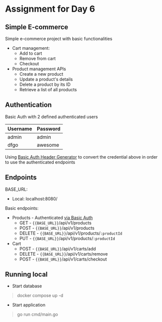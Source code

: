 # Assignment for Day 6

## Simple E-commerce
Simple e-commerce project with basic functionalities 
- Cart management: 
  - Add to cart
  - Remove from cart
  - Checkout
- Product management APIs
  - Create a new product
  - Update a product's details
  - Delete a product by its ID
  - Retrieve a list of all products

## Authentication
Basic Auth with 2 defined authenticated users

| Username | Password |
|----------|----------|
| admin    | admin    |
| dfgo     | awesome  |

Using [Basic Auth Header Generator](https://www.debugbear.com/basic-auth-header-generator) to convert the credential above
in order to use the authenticated endpoints

## Endpoints
BASE_URL:
* Local: localhost:8080/

Basic endpoints:
* Products - Authenticated [via Basic Auth](#authentication)
  * GET - `{{BASE_URL}}`/api/v1/products
  * POST - `{{BASE_URL}}`/api/v1/products
  * DELETE - `{{BASE_URL}}`/api/v1/products/`:productId`
  * PUT - `{{BASE_URL}}`/api/v1/products/`:productId`
* Cart
  * POST - `{{BASE_URL}}`/api/v1/carts/add
  * DELETE - `{{BASE_URL}}`/api/v1/carts/remove
  * POST - `{{BASE_URL}}`/api/v1/carts/checkout
## Running local
- Start database
> docker compose up -d
- Start application
> go run cmd/main.go
